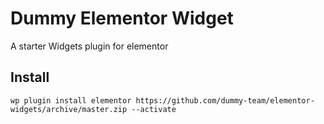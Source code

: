 # Dummy Elementor Widget

A starter Widgets plugin for elementor

## Install
```
wp plugin install elementor https://github.com/dummy-team/elementor-widgets/archive/master.zip --activate
```

